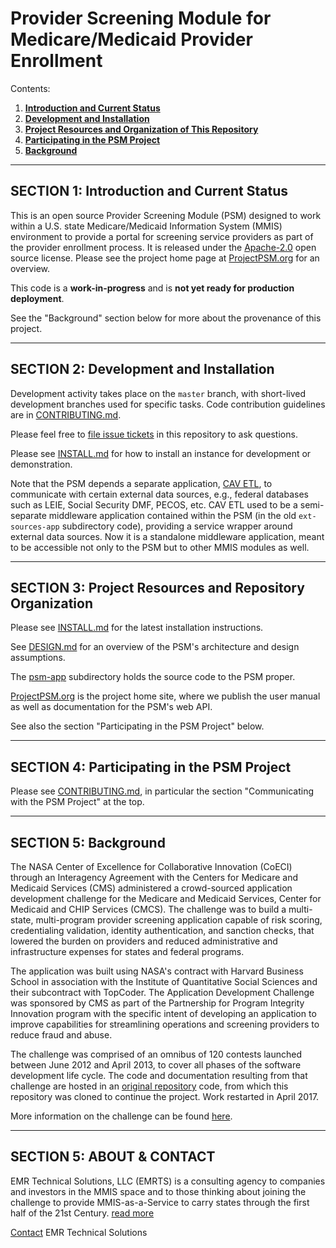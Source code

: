 Provider Screening Module for Medicare/Medicaid Provider Enrollment
===================================================================

Contents:

1. **[Introduction and Current Status](#section-1-introduction-and-current-status)**
2. **[Development and Installation](#section-2-development-and-installation)**
3. **[Project Resources and Organization of This Repository](#section-3-project-resources-and-repository-organization)**
4. **[Participating in the PSM Project](#section-4-participating-in-the-psm-project)**
5. **[Background](#section-5-background)**

---------------------------------------------------------------------
SECTION 1: Introduction and Current Status
---------------------------------------------------------------------

This is an open source Provider Screening Module (PSM) designed to
work within a U.S. state Medicare/Medicaid Information System (MMIS)
environment to provide a portal for screening service providers as
part of the provider enrollment process.  It is released under the
[Apache-2.0](LICENSE.md) open source license.  Please see the project
home page at [ProjectPSM.org](http://projectpsm.org/) for an overview.

This code is a **work-in-progress** and is **not yet ready for
production deployment**.  

See the "Background" section below for more about the provenance of
this project.

---------------------------------------------------------------------
SECTION 2: Development and Installation
---------------------------------------------------------------------

Development activity takes place on the `master` branch, with
short-lived development branches used for specific tasks.  Code
contribution guidelines are in [CONTRIBUTING.md](CONTRIBUTING.md).

Please feel free to [file issue
tickets](https://github.com/SolutionGuidance/psm/issues/new) in this
repository to ask questions.

Please see [INSTALL.md](INSTALL.md) for how to install an instance for
development or demonstration.

Note that the PSM depends a separate application, [CAV
ETL](https://github.com/solutionguidance/cavetl), to communicate with
certain external data sources, e.g., federal databases such as LEIE,
Social Security DMF, PECOS, etc.  CAV ETL used to be a semi-separate
middleware application contained within the PSM (in the old
`ext-sources-app` subdirectory code), providing a service wrapper
around external data sources.  Now it is a standalone middleware
application, meant to be accessible not only to the PSM but to other
MMIS modules as well.

---------------------------------------------------------------------
SECTION 3: Project Resources and Repository Organization
---------------------------------------------------------------------

Please see [INSTALL.md](INSTALL.md) for the latest installation instructions.

See [DESIGN.md](docs/DESIGN.md) for an overview of the PSM's architecture
and design assumptions.

The [psm-app](psm-app) subdirectory holds the source code to the PSM
proper.

[ProjectPSM.org](http://projectpsm.org/) is the project home site,
where we publish the user manual as well as documentation for the
PSM's web API.

See also the section "Participating in the PSM Project" below.

---------------------------------------------------------------------
SECTION 4: Participating in the PSM Project
---------------------------------------------------------------------

Please see [CONTRIBUTING.md](CONTRIBUTING.md), in particular the
section "Communicating with the PSM Project" at the top.

---------------------------------------------------------------------
SECTION 5: Background
---------------------------------------------------------------------

The NASA Center of Excellence for Collaborative Innovation (CoECI)
through an Interagency Agreement with the Centers for Medicare and
Medicaid Services (CMS) administered a crowd-sourced application
development challenge for the Medicare and Medicaid Services, Center
for Medicaid and CHIP Services (CMCS).  The challenge was to build a
multi-state, multi-program provider screening application capable of
risk scoring, credentialing validation, identity authentication, and
sanction checks, that lowered the burden on providers and reduced
administrative and infrastructure expenses for states and federal
programs.

The application was built using NASA's contract with Harvard Business
School in association with the Institute of Quantitative Social
Sciences and their subcontract with TopCoder.  The Application
Development Challenge was sponsored by CMS as part of the Partnership
for Program Integrity Innovation program with the specific intent of
developing an application to improve capabilities for streamlining
operations and screening providers to reduce fraud and abuse.

The challenge was comprised of an omnibus of 120 contests launched
between June 2012 and April 2013, to cover all phases of the software
development life cycle.  The code and documentation resulting from
that challenge are hosted in an [original
repository](https://github.com/NASA-Tournament-Lab/coeci-cms-mpsp)
code, from which this repository was cloned to continue the
project. Work restarted in April 2017.

More information on the challenge can be found
[here](https://web.archive.org/web/20141111041442/http://www.topcoder.com:80/cms/medicaid-enrollment-portal/).


---------------------------------------------------------------------
SECTION 5: ABOUT & CONTACT
---------------------------------------------------------------------
EMR Technical Solutions, LLC (EMRTS) is a consulting agency to companies and investors in the MMIS space and to those thinking about joining the challenge to provide MMIS-as-a-Service to carry states through the first half of the 21st Century. [read more](https://emrts.us/about/)  

[Contact](https://emrts.us/contact/) EMR Technical Solutions
